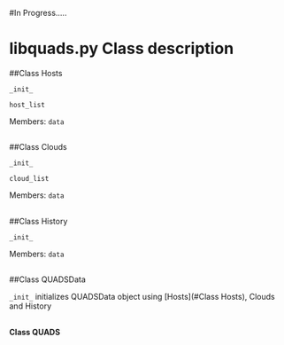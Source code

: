 #In Progress.....
# libquads.py Class description
##Class Hosts
 
`_init_`

`host_list`

Members: `data`
##
##Class Clouds

`_init_`

`cloud_list`

Members: `data`
##
##Class History

`_init_`

Members: `data`
##
##Class QUADSData

`_init_` initializes QUADSData object using [Hosts](#Class Hosts), Clouds and History
##
**Class QUADS**
##

